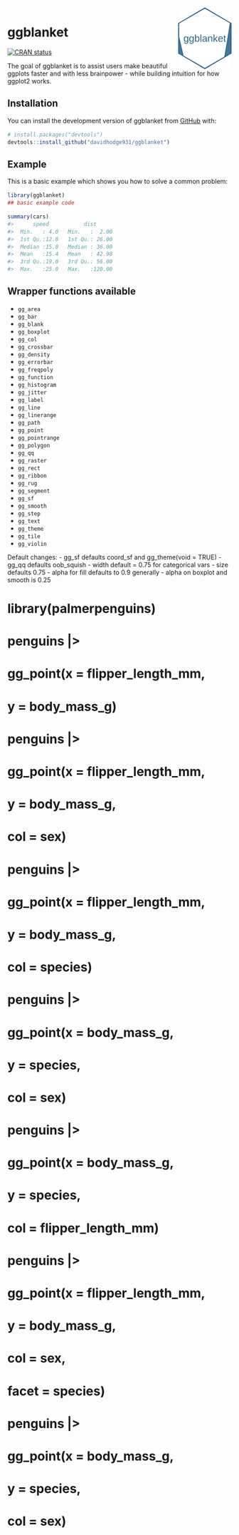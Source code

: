 
<!-- README.md is generated from README.Rmd. Please edit that file -->

<img src="man/figures/logo.png" align="right" height="139" />

# ggblanket

<!-- badges: start -->

[![CRAN
status](https://www.r-pkg.org/badges/version/ggblanket)](https://CRAN.R-project.org/package=ggblanket)
<!-- badges: end -->

The goal of ggblanket is to assist users make beautiful ggplots faster
and with less brainpower - while building intuition for how ggplot2
works.

## Installation

You can install the development version of ggblanket from
[GitHub](https://github.com/) with:

``` r
# install.packages("devtools")
devtools::install_github("davidhodge931/ggblanket")
```

## Example

This is a basic example which shows you how to solve a common problem:

``` r
library(ggblanket)
## basic example code
```

``` r
summary(cars)
#>      speed           dist       
#>  Min.   : 4.0   Min.   :  2.00  
#>  1st Qu.:12.0   1st Qu.: 26.00  
#>  Median :15.0   Median : 36.00  
#>  Mean   :15.4   Mean   : 42.98  
#>  3rd Qu.:19.0   3rd Qu.: 56.00  
#>  Max.   :25.0   Max.   :120.00
```

## Wrapper functions available

-   `gg_area`
-   `gg_bar`  
-   `gg_blank`  
-   `gg_boxplot`  
-   `gg_col`  
-   `gg_crossbar`
-   `gg_density`
-   `gg_errorbar`
-   `gg_freqpoly`
-   `gg_function`
-   `gg_histogram`  
-   `gg_jitter`  
-   `gg_label`
-   `gg_line`
-   `gg_linerange`
-   `gg_path`
-   `gg_point`  
-   `gg_pointrange`  
-   `gg_polygon`
-   `gg_qq`
-   `gg_raster`  
-   `gg_rect`
-   `gg_ribbon`
-   `gg_rug`
-   `gg_segment`  
-   `gg_sf`  
-   `gg_smooth`  
-   `gg_step`
-   `gg_text`
-   `gg_theme`
-   `gg_tile`
-   `gg_violin`

Default changes: - gg_sf defaults coord_sf and gg_theme(void = TRUE) -
gg_qq defaults oob_squish - width default = 0.75 for categorical vars -
size defaults 0.75 - alpha for fill defaults to 0.9 generally - alpha on
boxplot and smooth is 0.25

# library(palmerpenguins)

# 

# penguins \|\>

# gg_point(x = flipper_length_mm,

# y = body_mass_g)

# 

# penguins \|\>

# gg_point(x = flipper_length_mm,

# y = body_mass_g,

# col = sex)

# 

# penguins \|\>

# gg_point(x = flipper_length_mm,

# y = body_mass_g,

# col = species)

# 

# penguins \|\>

# gg_point(x = body_mass_g,

# y = species,

# col = sex)

# 

# penguins \|\>

# gg_point(x = body_mass_g,

# y = species,

# col = flipper_length_mm)

# 

# penguins \|\>

# gg_point(x = flipper_length_mm,

# y = body_mass_g,

# col = sex,

# facet = species)

# 

# penguins \|\>

# gg_point(x = body_mass_g,

# y = species,

# col = sex)
